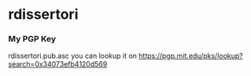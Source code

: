 # rdissertori

### My PGP Key
rdissertori.pub.asc
you can lookup it on https://pgp.mit.edu/pks/lookup?search=0x34073efb4120d569
